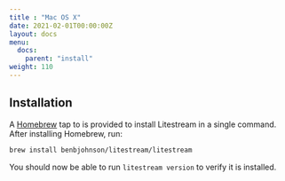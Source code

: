 ```yaml
---
title : "Mac OS X"
date: 2021-02-01T00:00:00Z
layout: docs
menu:
  docs:
    parent: "install"
weight: 110
---
```


## Installation

A [Homebrew](https://brew.sh/) tap to is provided to install Litestream in a
single command. After installing Homebrew, run:

```sh
brew install benbjohnson/litestream/litestream
```

You should now be able to run `litestream version` to verify it is installed.
